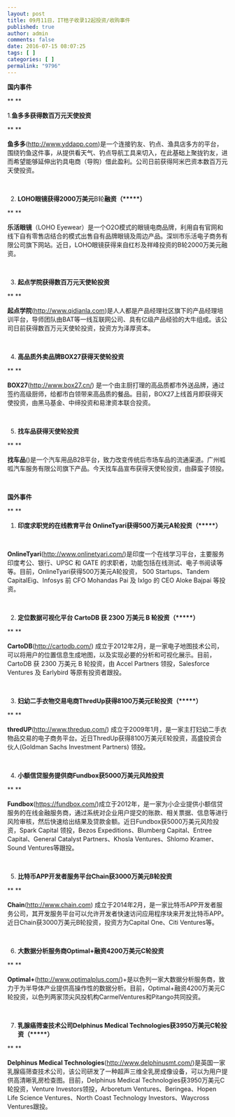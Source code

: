 ```yaml
---
layout: post
title: 09月11日，IT桔子收录12起投资/收购事件
published: true
author: admin
comments: false
date: 2016-07-15 08:07:25
tags: [ ]
categories: [ ]
permalink: "9796"
---
```

**国内事件**

** **

1.**鱼多多获得数百万元天使投资**

** **

**鱼多多**(http://www.yddapp.com)是一个连接钓友、钓点、渔具店多方的平台，围绕钓鱼这件事，从提供看天气、钓点导航工具来切入，在此基础上聚拢钓友，进而希望能够延伸出钓具电商（导购）借此盈利。公司日前获得阿米巴资本数百万元天使投资。

&nbsp;

2. **LOHO眼镜获得2000万美元**B轮**融资（\*****）**

** **

**乐活眼镜**（LOHO Eyewear）是一个O2O模式的眼镜电商品牌，利用自有官网和线下自有零售店结合的模式出售自有品牌眼镜及周边产品。深圳市乐活电子商务有限公司旗下网站。近日，LOHO眼镜获得来自红杉及祥峰投资的B轮2000万美元融资。

&nbsp;

3. **起点学院获得数百万元天使轮投资**

** **

**起点学院**(http://www.qidianla.com)是人人都是产品经理社区旗下的产品经理培训平台，导师团队由BAT等一线互联网公司、具有亿级产品经验的大牛组成。该公司日前获得数百万元天使轮投资，投资方为泽厚资本。

&nbsp;

4. **高品质外卖品牌BOX27获得天使轮投资**

** **

**BOX27**(http://www.box27.cn/) 是一个由主厨打理的高品质都市外送品牌，通过签约高级厨师，给都市白领带来高品质的餐品。目前，BOX27上线首月即获得天使投资，由黑马基金、中缔投资和易津资本联合投资。

&nbsp;

5. **找车品获得天使轮投资**

** **

**找车品**()是一个汽车用品B2B平台，致力改变传统后市场车品的流通渠道。广州呱呱汽车服务有限公司旗下产品。今天找车品宣布获得天使轮投资，由薛蛮子领投。

&nbsp;

**国外事件**

** **

1. **印度求职党的在线教育平台 OnlineTyari获得500万美元A轮投资（\*****）**

&nbsp;

**OnlineTyari**(http://www.onlinetyari.com/)是印度一个在线学习平台，主要服务印度考公、银行、UPSC 和 GATE 的求职者，功能包括在线测试、电子书阅读等等。目前，OnlineTyari获得500万美元A轮投资， 500 Startups、Tandem CapitalEig、Infosys 前 CFO Mohandas Pai 及 Ixlgo 的 CEO Aloke Bajpai 等投资。

&nbsp;

2. **定位数据可视化平台 CartoDB 获 2300 万美元 B 轮投资（\*****）**

** **

**CartoDB**(http://cartodb.com/) 成立于2012年2月，是一家电子地图技术公司，可以将用户的位置信息生成地图，以及实现必要的分析和可视化展示。目前，CartoDB 获 2300 万美元 B 轮投资，由 Accel Partners 领投，Salesforce Ventures 及 Earlybird 等原有投资者跟投。

&nbsp;

3. **妇幼二手衣物交易电商ThredUp获得8100万美元E轮投资（\*****）**

** **

**thredUP**(http://www.thredup.com/) 成立于2009年1月，是一家主打妇幼二手衣物品交易的电子商务平台。近日ThredUp获得8100万美元E轮投资，高盛投资合伙人(Goldman Sachs Investment Partners) 领投。

&nbsp;

4. **小额信贷服务提供商Fundbox获5000万美元风险投资**

** **

**Fundbox**(https://fundbox.com/)成立于2012年，是一家为小企业提供小额信贷服务的在线金融服务商，通过系统对企业用户提交的账款、相关票据、信息等进行风险审核，然后快速给出结果及贷款金额。近日Fundbox获5000万美元风险投资，Spark Capital 领投，Bezos Expeditions、Blumberg Capital、Entree Capital、General Catalyst Partners、Khosla Ventures、Shlomo Kramer、Sound Ventures等跟投。

&nbsp;

5. **比特币APP开发者服务平台Chain获3000万美元B轮投资**

** **

**Chain**(http://www.chain.com) 成立于2014年2月，是一家比特币APP开发者服务公司，其开发服务平台可以允许开发者快速访问应用程序块来开发比特币APP。近日Chain获3000万美元B轮投资，投资方为Capital One、Citi Ventures等。

&nbsp;

6. **大数据分析服务商Optimal+融资4200万美元C轮投资**

** **

**Optimal+**(http://www.optimalplus.com/)+是以色列一家大数据分析服务商，致力于为半导体产业提供高操作性的数据分析。目前，Optimal+融资4200万美元C轮投资，以色列两家顶尖风投机构CarmelVentures和Pitango共同投资。

&nbsp;

7. **乳腺癌筛查技术公司Delphinus Medical Technologies获3950万美元C轮投资（\*****）**

** **

**Delphinus Medical Technologies**(http://www.delphinusmt.com/)是英国一家乳腺癌筛查技术公司，该公司研发了一种超声三维全乳房成像设备，可以为用户提供高清晰乳房检查图。目前，Delphinus Medical Technologies获3950万美元C轮投资，Venture Investors领投，Arboretum Ventures、Beringea、Hopen Life Science Ventures、North Coast Technology Investors、Waycross Ventures跟投。